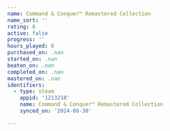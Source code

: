 ```yaml
---
name: Command & Conquer™ Remastered Collection
name_sort: ''
rating: 0
active: false
progress: ''
hours_played: 0
purchased_on: .nan
started_on: .nan
beaten_on: .nan
completed_on: .nan
mastered_on: .nan
identifiers:
  - type: steam
    appid: '1213210'
    name: Command & Conquer™ Remastered Collection
    synced_on: '2024-08-30'

---
```

